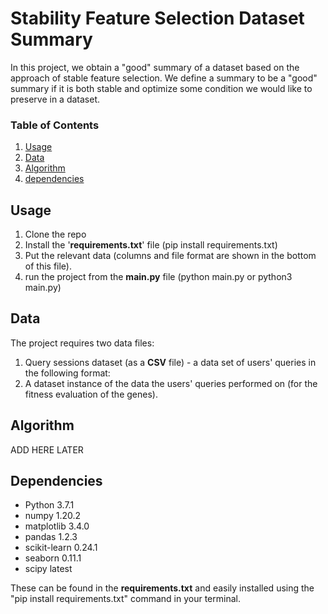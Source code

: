 # Stability Feature Selection Dataset Summary

In this project, we obtain a "good" summary of a dataset based on the approach of stable feature selection.
We define a summary to be a "good" summary if it is both stable and optimize some condition we would like to preserve in a dataset.

### Table of Contents
1. [Usage](#usage)
2. [Data](#data)
3. [Algorithm](#algorithm)
4. [dependencies](#dependancies)

<a name="usage"/>

## Usage 

1. Clone the repo
2. Install the '**requirements.txt**' file (pip install requirements.txt)
3. Put the relevant data (columns and file format are shown in the bottom of this file).
4. run the project from the **main.py** file (python main.py or python3 main.py)

<a name="data"/>

## Data 
The project requires two data files:
1. Query sessions dataset (as a **CSV** file) - a data set of users' queries in the following format:
2. A dataset instance of the data the users' queries performed on (for the fitness evaluation of the genes). 

<a name="algorithm"/>

## Algorithm 
ADD HERE LATER 

<a name="dependancies"/>

## Dependencies 
- Python               3.7.1
- numpy                1.20.2
- matplotlib           3.4.0
- pandas               1.2.3
- scikit-learn         0.24.1
- seaborn              0.11.1
- scipy                latest

These can be found in the **requirements.txt** and easily installed using the "pip install requirements.txt" command in your terminal. 
